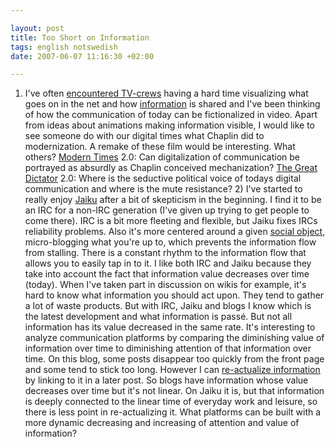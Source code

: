 ```yaml
---

layout: post
title: Too Short on Information
tags: english notswedish
date: 2007-06-07 11:16:30 +02:00

---
```


1) I've often [encountered TV-crews](http://blog.brokep.com/wp-content/uploads/2007/05/svt.jpg "encountered TV-crews") having a hard time visualizing what goes on in the net and how [information](http://www.youtube.com/watch?v=Mei5HEsTDF4 "information") is shared and I've been thinking of how the communication of today can be fictionalized in video. Apart from ideas about animations making information visible, I would like to see someone do with our digital times what Chaplin did to modernization. A remake of these film would be interesting. What others? [Modern Times](http://www.google.com/url?sa=t&ct=res&cd=1&url=http%3A%2F%2Fwww.imdb.com%2Ftitle%2Ftt0027977%2F&ei=I8tnRvH-KKiqnQOZ6uTbBg&usg=AFQjCNHplDNmeEOauVxgVV6kZ9e_eW8JOA&sig2=KbwFmpFhqAvwXVyo6GnWWw "Modern Times") 2.0: Can digitalization of communication be portrayed as absurdly as Chaplin conceived mechanization? [The Great Dictator](http://www.google.com/url?sa=t&ct=res&cd=1&url=http%3A%2F%2Fwww.imdb.com%2Ftitle%2Ftt0032553%2F&ei=O8tnRpnrNIH0nQOdteTgBg&usg=AFQjCNGE0nu6uTsV9IHttfWnzWJIcB0iAA&sig2=5p-Yb-cjfaVjQg64LdPmdg "The Great Dictator") 2.0: Where is the seductive political voice of todays digital communication and where is the mute resistance? 2) I've started to really enjoy [Jaiku](http://jaiku.com/ "Jaiku") after a bit of skepticism in the beginning. I find it to be an IRC for a non-IRC generation (I've given up trying to get people to come there). IRC is a bit more fleeting and flexible, but Jaiku fixes IRCs reliability problems. Also it's more centered around a given [social object](http://www.zengestrom.com/blog/2005/04/why_some_social.html "social object"), micro-blogging what you're up to, which prevents the information flow from stalling. There is a constant rhythm to the information flow that allows you to easily tap in to it. I like both IRC and Jaiku because they take into account the fact that information value decreases over time (today). When I've taken part in discussion on wikis for example, it's hard to know what information you should act upon. They tend to gather a lot of waste products. But with IRC, Jaiku and blogs I know which is the latest development and what information is passé. But not all information has its value decreased in the same rate. It's interesting to analyze communication platforms by comparing the diminishing value of information over time to diminishing attention of that information over time. On this blog, some posts disappear too quickly from the front page and some tend to stick too long. However I can [re-actualize information](2006-11-13-prolog.html) by linking to it in a later post. So blogs have information whose value decreases over time but it's not linear. On Jaiku it is, but that information is deeply connected to the linear time of everyday work and leisure, so there is less point in re-actualizing it. What platforms can be built with a more dynamic decreasing and increasing of attention and value of information? 
